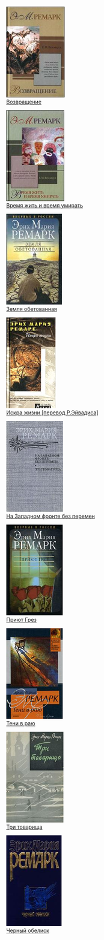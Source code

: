 ![](Возвращение.jpg)  
[Возвращение](Возвращение)

![](Время%20жить%20и%20время%20умирать.jpg)  
[Время жить и время умирать](Время%20жить%20и%20время%20умирать)

![](Земля%20обетованная.jpg)  
[Земля обетованная](Земля%20обетованная)

![](Искра%20жизни%20[перевод%20Р.Эйвадиса].jpg)  
[Искра жизни [перевод Р.Эйвадиса]](Искра%20жизни%20[перевод%20Р.Эйвадиса])

![](На%20Западном%20фронте%20без%20перемен.jpg)  
[На Западном фронте без перемен](На%20Западном%20фронте%20без%20перемен)

![](Приют%20Грез.jpg)  
[Приют Грез](Приют%20Грез)

![](Тени%20в%20раю.jpg)  
[Тени в раю](Тени%20в%20раю)

![](Три%20товарища.jpg)  
[Три товарища](Три%20товарища)

![](Черный%20обелиск.jpg)  
[Черный обелиск](Черный%20обелиск)
